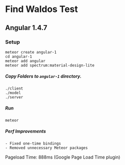 # Find Waldos Test

## Angular 1.4.7

### Setup 

    meteor create angular-1
    cd angular-1
    meteor add angular
    meteor add spectrum:material-design-lite
    
##### Copy Folders to `angular-1` directory.

    ./client
    ./model
    ./server
    
##### Run

    meteor

##### Perf Improvements

    - Fixed one-time bindings
    - Removed unnecessary Meteor packages
    
Pageload Time: 888ms (Google Page Load Time plugin)